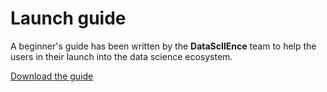# Launch guide


A beginner's guide has been written by the **DataScIIEnce** team to help the users in their launch into the data science ecosystem.



<a class="download_link" href="">Download the guide</a>